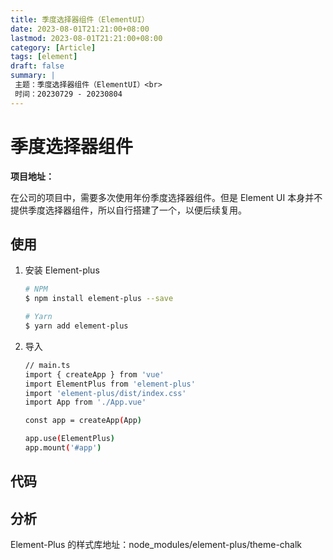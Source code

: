 ```yaml
---
title: 季度选择器组件（ElementUI）
date: 2023-08-01T21:21:00+08:00
lastmod: 2023-08-01T21:21:00+08:00
category: [Article]
tags: [element]
draft: false
summary: |
 主题：季度选择器组件（ElementUI）<br>
 时间：20230729 - 20230804
---
```


# 季度选择器组件

**项目地址：**

在公司的项目中，需要多次使用年份季度选择器组件。但是 Element UI 本身并不提供季度选择器组件，所以自行搭建了一个，以便后续复用。

## 使用

1. 安装 Element-plus

   ```bash
   # NPM
   $ npm install element-plus --save
   
   # Yarn
   $ yarn add element-plus
   ```

2. 导入

   ```bash
   // main.ts
   import { createApp } from 'vue'
   import ElementPlus from 'element-plus'
   import 'element-plus/dist/index.css'
   import App from './App.vue'
   
   const app = createApp(App)
   
   app.use(ElementPlus)
   app.mount('#app')
   ```

## 代码

## 分析

Element-Plus 的样式库地址：node_modules/element-plus/theme-chalk
